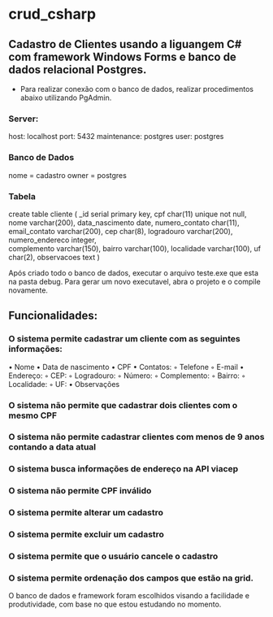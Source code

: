 # crud_csharp

## Cadastro de Clientes usando a liguangem C# com framework Windows Forms e banco de dados relacional Postgres.

* Para realizar conexão com o banco de dados, realizar procedimentos abaixo utilizando PgAdmin.

### Server:
host: localhost
port: 5432
maintenance: postgres
user: postgres

### Banco de Dados
nome = cadastro
owner = postgres

### Tabela
create table cliente (
	_id serial primary key,
	cpf char(11) unique not null,
	nome varchar(200),
	data_nascimento date,
	numero_contato char(11),
	email_contato varchar(200),
	cep char(8),
	logradouro varchar(200),
	numero_endereco integer,	
	complemento varchar(150),
	bairro varchar(100),
	localidade varchar(100),
	uf char(2),
	observacoes text
)

Após criado todo o banco de dados, executar o arquivo teste.exe que esta na pasta debug.
Para gerar um novo executavel, abra o projeto e o compile novamente.

## Funcionalidades:

### O sistema permite cadastrar um cliente com as seguintes informações:
• Nome
• Data de nascimento
• CPF
• Contatos:
	◦ Telefone
	◦ E-mail
• Endereço:
	◦ CEP:
	◦ Logradouro:
	◦ Número:
	◦ Complemento:
	◦ Bairro:
	◦ Localidade:
	◦ UF:
• Observações

### O sistema não permite que cadastrar dois clientes com o mesmo CPF
### O sistema não permite cadastrar clientes com menos de 9 anos contando a data atual
### O sistema busca informações de endereço na API viacep 
### O sistema não permite CPF inválido
### O sistema permite alterar um cadastro
### O sistema permite excluir um cadastro
### O sistema permite que o usuário cancele o cadastro
### O sistema permite ordenação dos campos que estão na grid.

O banco de dados e framework foram escolhidos visando a facilidade e produtividade, com base no que estou estudando no momento.
